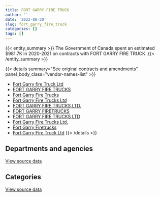 ```yaml
---
title: FORT GARRY FIRE TRUCK
author: ''
date: '2022-08-20'
slug: fort_garry_fire_truck
categories: []
tags: []
---
```


<script src="/rmarkdown-libs/htmlwidgets/htmlwidgets.js"></script>
<link href="/rmarkdown-libs/datatables-css/datatables-crosstalk.css" rel="stylesheet" />
<script src="/rmarkdown-libs/datatables-binding/datatables.js"></script>
<script src="/rmarkdown-libs/jquery/jquery-3.6.0.min.js"></script>
<link href="/rmarkdown-libs/dt-core-bootstrap/css/dataTables.bootstrap.min.css" rel="stylesheet" />
<link href="/rmarkdown-libs/dt-core-bootstrap/css/dataTables.bootstrap.extra.css" rel="stylesheet" />
<script src="/rmarkdown-libs/dt-core-bootstrap/js/jquery.dataTables.min.js"></script>
<script src="/rmarkdown-libs/dt-core-bootstrap/js/dataTables.bootstrap.min.js"></script>
<link href="/rmarkdown-libs/crosstalk/css/crosstalk.min.css" rel="stylesheet" />
<script src="/rmarkdown-libs/crosstalk/js/crosstalk.min.js"></script>
<script src="/rmarkdown-libs/htmlwidgets/htmlwidgets.js"></script>
<link href="/rmarkdown-libs/datatables-css/datatables-crosstalk.css" rel="stylesheet" />
<script src="/rmarkdown-libs/datatables-binding/datatables.js"></script>
<script src="/rmarkdown-libs/jquery/jquery-3.6.0.min.js"></script>
<link href="/rmarkdown-libs/dt-core-bootstrap/css/dataTables.bootstrap.min.css" rel="stylesheet" />
<link href="/rmarkdown-libs/dt-core-bootstrap/css/dataTables.bootstrap.extra.css" rel="stylesheet" />
<script src="/rmarkdown-libs/dt-core-bootstrap/js/jquery.dataTables.min.js"></script>
<script src="/rmarkdown-libs/dt-core-bootstrap/js/dataTables.bootstrap.min.js"></script>
<link href="/rmarkdown-libs/crosstalk/css/crosstalk.min.css" rel="stylesheet" />
<script src="/rmarkdown-libs/crosstalk/js/crosstalk.min.js"></script>

{{< entity_summary >}}
The Government of Canada spent an estimated \$981.7K in 2020-2021 on contracts with FORT GARRY FIRE TRUCK.
{{< /entity_summary >}}

{{< details summary="See original contracts and amendments" panel_body_class="vendor-names-list" >}}
- [Fort Garry fire Truck Ltd](https://search.open.canada.ca/en/ct/?sort=contract_value_f%20desc&page=1&search_text=%22Fort%20Garry%20fire%20Truck%20Ltd%22)
- [FORT GARRY FIRE TRUCKS](https://search.open.canada.ca/en/ct/?sort=contract_value_f%20desc&page=1&search_text=%22FORT%20GARRY%20FIRE%20TRUCKS%22)
- [Fort Garry Fire Trucks](https://search.open.canada.ca/en/ct/?sort=contract_value_f%20desc&page=1&search_text=%22Fort%20Garry%20Fire%20Trucks%22)
- [Fort Garry Fire Trucks Ltd](https://search.open.canada.ca/en/ct/?sort=contract_value_f%20desc&page=1&search_text=%22Fort%20Garry%20Fire%20Trucks%20Ltd%22)
- [FORT GARRY FIRE TRUCKS LTD.](https://search.open.canada.ca/en/ct/?sort=contract_value_f%20desc&page=1&search_text=%22FORT%20GARRY%20FIRE%20TRUCKS%20LTD.%22)
- [FORT GARRY FIRETRUCKS](https://search.open.canada.ca/en/ct/?sort=contract_value_f%20desc&page=1&search_text=%22FORT%20GARRY%20FIRETRUCKS%22)
- [FORT GARRY FIRE TRUCKS LTD](https://search.open.canada.ca/en/ct/?sort=contract_value_f%20desc&page=1&search_text=%22FORT%20GARRY%20FIRE%20TRUCKS%20LTD%22)
- [Fort Garry Fire Trucks Ltd.](https://search.open.canada.ca/en/ct/?sort=contract_value_f%20desc&page=1&search_text=%22Fort%20Garry%20Fire%20Trucks%20Ltd.%22)
- [Fort Garry Firetrucks](https://search.open.canada.ca/en/ct/?sort=contract_value_f%20desc&page=1&search_text=%22Fort%20Garry%20Firetrucks%22)
- [Fort Garry Fire Truck Ltd](https://search.open.canada.ca/en/ct/?sort=contract_value_f%20desc&page=1&search_text=%22Fort%20Garry%20Fire%20Truck%20Ltd%22)
{{< /details >}}

## Departments and agencies

<div id="htmlwidget-1" style="width:100%;height:auto;" class="datatables html-widget"></div>
<script type="application/json" data-for="htmlwidget-1">{"x":{"style":"bootstrap","filter":"none","vertical":false,"data":[["<a href=\"/departments/dnd-mdn/\">National Defence<\/a>","<a href=\"/departments/rcmp-grc/\">Royal Canadian Mounted Police<\/a>","<a href=\"/departments/tc/\">Transport Canada<\/a>"],[715227.05,null,null],[4444383.09,null,null],[3201677.54,null,null],[951255.42,14666.4,15750]],"container":"<table class=\"table table-striped table-hover row-border order-column display\">\n  <thead>\n    <tr>\n      <th>Department<\/th>\n      <th>2017-2018<\/th>\n      <th>2018-2019<\/th>\n      <th>2019-2020<\/th>\n      <th>2020-2021<\/th>\n    <\/tr>\n  <\/thead>\n<\/table>","options":{"order":[[4,"desc"]],"pageLength":10,"autoWidth":true,"columnDefs":[{"targets":1,"render":"function(data, type, row, meta) {\n    return type !== 'display' ? data : DTWidget.formatCurrency(data, \"$\", 2, 3, \",\", \".\", true, null);\n  }"},{"targets":2,"render":"function(data, type, row, meta) {\n    return type !== 'display' ? data : DTWidget.formatCurrency(data, \"$\", 2, 3, \",\", \".\", true, null);\n  }"},{"targets":3,"render":"function(data, type, row, meta) {\n    return type !== 'display' ? data : DTWidget.formatCurrency(data, \"$\", 2, 3, \",\", \".\", true, null);\n  }"},{"targets":4,"render":"function(data, type, row, meta) {\n    return type !== 'display' ? data : DTWidget.formatCurrency(data, \"$\", 2, 3, \",\", \".\", true, null);\n  }"},{"width":"16%","targets":[1,2,3,4]},{"className":"dt-right","targets":[1,2,3,4]}],"orderClasses":false}},"evals":["options.columnDefs.0.render","options.columnDefs.1.render","options.columnDefs.2.render","options.columnDefs.3.render"],"jsHooks":[]}</script>
<p class="text-right">
<a href="https://github.com/GoC-Spending/contracts-data/tree/main/data/out/vendors/fort_garry_fire_truck/summary_by_fiscal_year_by_department.csv" class="source-data-link btn btn-link">View source data</a>
</p>

## Categories

<div id="htmlwidget-2" style="width:100%;height:auto;" class="datatables html-widget"></div>
<script type="application/json" data-for="htmlwidget-2">{"x":{"style":"bootstrap","filter":"none","vertical":false,"data":[["<a href=\"/categories/11_defence/\">Defence<\/a>","<a href=\"/categories/5_transportation_and_logistics/\">Transportation and logistics<\/a>","<a href=\"/categories/6_industrial_products_and_services/\">Industrial products and services<\/a>"],[699272.14,null,15954.91],[4428246.04,null,16137.05],[3201677.54,null,null],[951255.42,15750,14666.4]],"container":"<table class=\"table table-striped table-hover row-border order-column display\">\n  <thead>\n    <tr>\n      <th>Category<\/th>\n      <th>2017-2018<\/th>\n      <th>2018-2019<\/th>\n      <th>2019-2020<\/th>\n      <th>2020-2021<\/th>\n    <\/tr>\n  <\/thead>\n<\/table>","options":{"order":[[4,"desc"]],"dom":"t","pageLength":30,"autoWidth":true,"columnDefs":[{"targets":1,"render":"function(data, type, row, meta) {\n    return type !== 'display' ? data : DTWidget.formatCurrency(data, \"$\", 2, 3, \",\", \".\", true, null);\n  }"},{"targets":2,"render":"function(data, type, row, meta) {\n    return type !== 'display' ? data : DTWidget.formatCurrency(data, \"$\", 2, 3, \",\", \".\", true, null);\n  }"},{"targets":3,"render":"function(data, type, row, meta) {\n    return type !== 'display' ? data : DTWidget.formatCurrency(data, \"$\", 2, 3, \",\", \".\", true, null);\n  }"},{"targets":4,"render":"function(data, type, row, meta) {\n    return type !== 'display' ? data : DTWidget.formatCurrency(data, \"$\", 2, 3, \",\", \".\", true, null);\n  }"},{"width":"16%","targets":[1,2,3,4]},{"className":"dt-right","targets":[1,2,3,4]}],"orderClasses":false,"lengthMenu":[10,25,30,50,100]}},"evals":["options.columnDefs.0.render","options.columnDefs.1.render","options.columnDefs.2.render","options.columnDefs.3.render"],"jsHooks":[]}</script>
<p class="text-right">
<a href="https://github.com/GoC-Spending/contracts-data/tree/main/data/out/vendors/fort_garry_fire_truck/summary_by_fiscal_year_by_category.csv" class="source-data-link btn btn-link">View source data</a>
</p>
